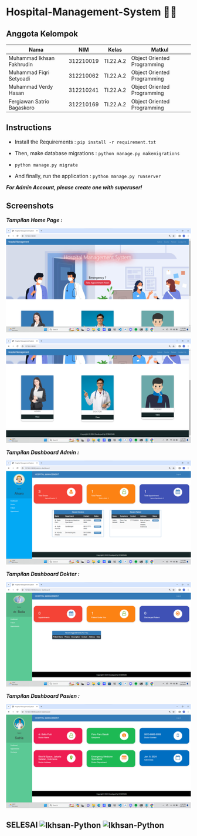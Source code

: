 # Hospital-Management-System 👨‍⚕️

## Anggota Kelompok


|**Nama**|**NIM**|**Kelas**|**Matkul**|
|----|---|-----|------|
|Muhammad Ikhsan Fakhrudin|312210019|TI.22.A.2|Object Oriented Programming|
|Muhammad Fiqri Setyoadi|312210062|TI.22.A.2|Object Oriented Programming|
|Muhammad Verdy Hasan|312210241|TI.22.A.2|Object Oriented Programming|
|Fergiawan Satrio Bagaskoro|312210169|TI.22.A.2|Object Oriented Programming|

## Instructions

- Install the Requirements : ``pip install -r requirement.txt``

- Then, make database migrations : ``python manage.py makemigrations``

- ``python manage.py migrate``

- And finally, run the application : ``python manage.py runserver``

***For Admin Account, please create one with superuser!***


## Screenshots

***Tampilan Home Page :***

![](screenshots/ss1.png)

![](screenshots/ss2.png)

***Tampilan Dashboard Admin :***

![](screenshots/ss3.png)

***Tampilan Dashboard Dokter :***

![](screenshots/ss4.png)

***Tampilan Dashboard Pasien :***

![](screenshots/ss5.png)


## SELESAI <img align="center" alt="Ikhsan-Python" height="40" width="45" src="https://em-content.zobj.net/source/microsoft-teams/337/student_1f9d1-200d-1f393.png"> <img align="center" alt="Ikhsan-Python" height="40" width="45" src="https://em-content.zobj.net/thumbs/160/twitter/348/flag-indonesia_1f1ee-1f1e9.png">